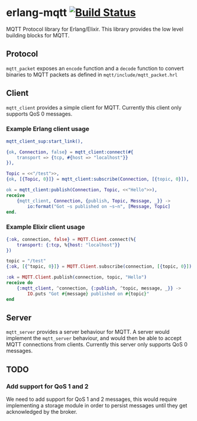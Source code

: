 # erlang-mqtt [![Build Status](https://travis-ci.org/kopera/erlang-mqtt.svg?branch=master)](https://travis-ci.org/kopera/erlang-mqtt)

MQTT Protocol library for Erlang/Elixir. This library provides the low level building blocks for MQTT.

## Protocol

`mqtt_packet` exposes an `encode` function and a `decode` function to convert binaries to MQTT packets as defined in
`mqtt/include/mqtt_packet.hrl`

## Client

`mqtt_client` provides a simple client for MQTT. Currently this client only supports QoS 0 messages.

### Example Erlang client usage

```erlang
mqtt_client_sup:start_link(),

{ok, Connection, false} = mqtt_client:connect(#{
    transport => {tcp, #{host => "localhost"}}
}),

Topic = <<"/test">>,
{ok, [{Topic, 0}]} = mqtt_client:subscribe(Connection, [{topic, 0}]),

ok = mqtt_client:publish(Connection, Topic, <<"Hello">>),
receive
    {mqtt_client, Connection, {publish, Topic, Message, _}} ->
        io:format("Got ~s published on ~s~n", [Message, Topic]
end.
```

### Example Elixir client usage

```elixir
{:ok, connection, false} = MQTT.Client.connect(%{
    transport: {:tcp, %{host: "localhost"}}
})

topic = "/test"
{:ok, [{^topic, 0}]} = MQTT.Client.subscribe(connection, [{topic, 0}])

:ok = MQTT.Client.publish(connection, topic, "Hello")
receive do
    {:mqtt_client, ^connection, {:publish, ^topic, message, _}} ->
        IO.puts "Got #{message} published on #{topic}"
end
```

## Server

`mqtt_server` provides a server behaviour for MQTT. A server would implement the `mqtt_server` behaviour, and would then
be able to accept MQTT connections from clients. Currently this server only supports QoS 0 messages.

## TODO

### Add support for QoS 1 and 2

We need to add support for QoS 1 and 2 messages, this would require implementing a storage module in order to persist
messages until they get acknowledged by the broker.
